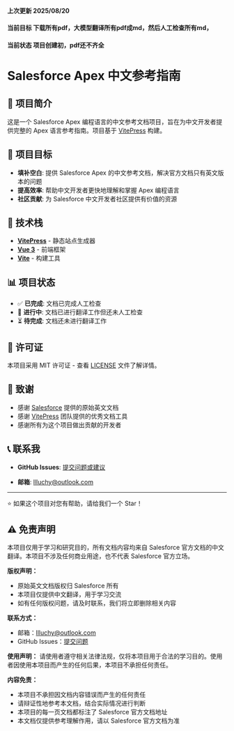 #### 上次更新 2025/08/20
#### 当前目标 下载所有pdf，大模型翻译所有pdf成md，然后人工检查所有md，
#### 当前状态 项目创建初，pdf还不齐全

# Salesforce Apex 中文参考指南

<!-- [![Deploy to GitHub Pages](https://github.com/llluchy/Salesforce-Apex-Chinese-Reference-Guide/workflows/Deploy%20to%20GitHub%20Pages/badge.svg)](https://llluchy.github.io/Salesforce-Apex-Chinese-Reference-Guide/)
[![License](https://img.shields.io/badge/license-MIT-blue.svg)](LICENSE) -->

## 📖 项目简介

这是一个 Salesforce Apex 编程语言的中文参考文档项目，旨在为中文开发者提供完整的 Apex 语言参考指南。项目基于 [VitePress](https://vitepress.dev/) 构建。

## 🎯 项目目标

- **填补空白**: 提供 Salesforce Apex 的中文参考文档，解决官方文档只有英文版本的问题
- **提高效率**: 帮助中文开发者更快地理解和掌握 Apex 编程语言
- **社区贡献**: 为 Salesforce 中文开发者社区提供有价值的资源
<!-- 
## 📚 文档内容

本项目涵盖了 Salesforce Apex 的完整参考文档，按命名空间分类组织：

### System_命名空间 (System Namespace)
- ✅ **AccessLevel 类** - 定义数据库操作的执行模式
- 🔄 **Address 类** - 地址相关功能
- 🔄 **Answers 类** - 问答功能
- 🔄 **ApexPages 类** - Visualforce 控制器功能
- 🔄 **Cases 类** - 案例管理功能
- 更多...

### 其他重要命名空间
- **Database 命名空间** - DML 操作和数据库功能
- **Schema 命名空间** - 架构元数据信息
- **Search 命名空间** - 搜索功能
- **Messaging 命名空间** - 邮件功能
- **Approval 命名空间** - 审批流程
- **Auth 命名空间** - 认证和会话管理
- 更多... -->

<!-- ## 📖 阅读文档

- **在线访问**: [https://llluchy.github.io/Salesforce-Apex-Chinese-Reference-Guide/](https://llluchy.github.io/Salesforce-Apex-Chinese-Reference-Guide/) -->

## 🔧 技术栈

- **[VitePress](https://vitepress.dev/)** - 静态站点生成器
- **[Vue 3](https://vuejs.org/)** - 前端框架
- **[Vite](https://vitejs.dev/)** - 构建工具
<!-- - **[GitHub Actions](https://github.com/features/actions)** - 自动部署 -->
<!-- 
## 📝 贡献指南

欢迎社区贡献！如果您想参与项目：

### 翻译新文档
1. Fork 本项目
2. 在 `docs/Apex 参考指南/System_命名空间/` 目录下创建新的 `.md` 文件
3. 参考现有的 `AccessLevel.md` 格式进行翻译
4. 提交 Pull Request

### 改进现有文档
1. 检查文档中的错误或改进建议
2. 提交 Issue 或直接提交 Pull Request

### 文档格式规范
- 使用 Markdown 格式
- 保持与现有文档一致的结构
- 添加个人理解注释时使用 `> [!NOTE] 白话 —— 个人理解，谨慎分析` 格式
- 在文档末尾注明原文链接 -->

## 📊 项目状态

- ✅ **已完成**: 文档已完成人工检查
- 🔄 **进行中**: 文档已进行翻译工作但还未人工检查
- ⏳ **待完成**: 文档还未进行翻译工作
<!-- 
## 🤝 参与贡献

如果您想参与这个项目，请：

1. **Star** 这个仓库
2. **Fork** 项目到您的账户
3. 创建功能分支 (`git checkout -b feature/AmazingFeature`)
4. 提交更改 (`git commit -m 'Add some AmazingFeature'`)
5. 推送到分支 (`git push origin feature/AmazingFeature`)
6. 打开 Pull Request -->

## 📄 许可证

本项目采用 MIT 许可证 - 查看 [LICENSE](LICENSE) 文件了解详情。

## 🙏 致谢

- 感谢 [Salesforce](https://www.salesforce.com/) 提供的原始英文文档
- 感谢 [VitePress](https://vitepress.dev/) 团队提供的优秀文档工具
- 感谢所有为这个项目做出贡献的开发者

## 📞 联系我

- **GitHub Issues**: [提交问题或建议](https://github.com/llluchy/Salesforce-Apex-Chinese-Reference-Guide/issues)
<!-- - **讨论**: [GitHub Discussions](https://github.com/llluchy/Salesforce-Apex-Chinese-Reference-Guide/discussions) -->
- **邮箱**: llluchy@outlook.com

---

⭐ 如果这个项目对您有帮助，请给我们一个 Star！

## ⚠️ 免责声明

本项目仅用于学习和研究目的，所有文档内容均来自 Salesforce 官方文档的中文翻译。本项目不涉及任何商业用途，也不代表 Salesforce 官方立场。

**版权声明：**
- 原始英文文档版权归 Salesforce 所有
- 本项目仅提供中文翻译，用于学习交流
- 如有任何版权问题，请及时联系，我们将立即删除相关内容

**联系方式：**
- 邮箱：llluchy@outlook.com
- GitHub Issues：[提交问题](https://github.com/llluchy/Salesforce-Apex-Chinese-Reference-Guide/issues)

**使用声明：**
请使用者遵守相关法律法规，仅将本项目用于合法的学习目的。使用者因使用本项目而产生的任何后果，本项目不承担任何责任。

**内容免责：**
- 本项目不承担因文档内容错误而产生的任何责任
- 请辩证性地参考本文档，结合实际情况进行判断
- 本项目的每一页文档都标注了 Salesforce 官方文档地址
- 本文档仅提供参考理解作用，请以 Salesforce 官方文档为准

